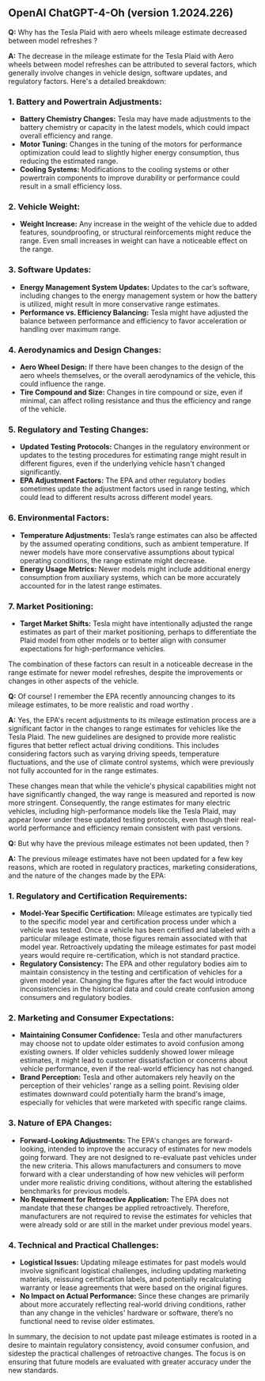 
## OpenAI ChatGPT-4-Oh (version 1.2024.226)

**Q:** Why has the Tesla Plaid with aero wheels mileage estimate decreased between model refreshes ?

**A:** The decrease in the mileage estimate for the Tesla Plaid with Aero wheels between model refreshes can be attributed to several factors, which generally involve changes in vehicle design, software updates, and regulatory factors. Here's a detailed breakdown:

### 1. **Battery and Powertrain Adjustments:**
   - **Battery Chemistry Changes:** Tesla may have made adjustments to the battery chemistry or capacity in the latest models, which could impact overall efficiency and range.
   - **Motor Tuning:** Changes in the tuning of the motors for performance optimization could lead to slightly higher energy consumption, thus reducing the estimated range.
   - **Cooling Systems:** Modifications to the cooling systems or other powertrain components to improve durability or performance could result in a small efficiency loss.

### 2. **Vehicle Weight:**
   - **Weight Increase:** Any increase in the weight of the vehicle due to added features, soundproofing, or structural reinforcements might reduce the range. Even small increases in weight can have a noticeable effect on the range.

### 3. **Software Updates:**
   - **Energy Management System Updates:** Updates to the car’s software, including changes to the energy management system or how the battery is utilized, might result in more conservative range estimates.
   - **Performance vs. Efficiency Balancing:** Tesla might have adjusted the balance between performance and efficiency to favor acceleration or handling over maximum range.

### 4. **Aerodynamics and Design Changes:**
   - **Aero Wheel Design:** If there have been changes to the design of the aero wheels themselves, or the overall aerodynamics of the vehicle, this could influence the range.
   - **Tire Compound and Size:** Changes in tire compound or size, even if minimal, can affect rolling resistance and thus the efficiency and range of the vehicle.

### 5. **Regulatory and Testing Changes:**
   - **Updated Testing Protocols:** Changes in the regulatory environment or updates to the testing procedures for estimating range might result in different figures, even if the underlying vehicle hasn't changed significantly.
   - **EPA Adjustment Factors:** The EPA and other regulatory bodies sometimes update the adjustment factors used in range testing, which could lead to different results across different model years.

### 6. **Environmental Factors:**
   - **Temperature Adjustments:** Tesla’s range estimates can also be affected by the assumed operating conditions, such as ambient temperature. If newer models have more conservative assumptions about typical operating conditions, the range estimate might decrease.
   - **Energy Usage Metrics:** Newer models might include additional energy consumption from auxiliary systems, which can be more accurately accounted for in the latest range estimates.

### 7. **Market Positioning:**
   - **Target Market Shifts:** Tesla might have intentionally adjusted the range estimates as part of their market positioning, perhaps to differentiate the Plaid model from other models or to better align with consumer expectations for high-performance vehicles.

The combination of these factors can result in a noticeable decrease in the range estimate for newer model refreshes, despite the improvements or changes in other aspects of the vehicle.

**Q:** Of course! I remember the EPA recently announcing changes to its mileage estimates, to be more realistic and road worthy .

**A:** Yes, the EPA's recent adjustments to its mileage estimation process are a significant factor in the changes to range estimates for vehicles like the Tesla Plaid. The new guidelines are designed to provide more realistic figures that better reflect actual driving conditions. This includes considering factors such as varying driving speeds, temperature fluctuations, and the use of climate control systems, which were previously not fully accounted for in the range estimates.

These changes mean that while the vehicle's physical capabilities might not have significantly changed, the way range is measured and reported is now more stringent. Consequently, the range estimates for many electric vehicles, including high-performance models like the Tesla Plaid, may appear lower under these updated testing protocols, even though their real-world performance and efficiency remain consistent with past versions.

**Q:** But why have the previous mileage estimates not been updated, then ?

**A:** The previous mileage estimates have not been updated for a few key reasons, which are rooted in regulatory practices, marketing considerations, and the nature of the changes made by the EPA:

### 1. **Regulatory and Certification Requirements:**
   - **Model-Year Specific Certification:** Mileage estimates are typically tied to the specific model year and certification process under which a vehicle was tested. Once a vehicle has been certified and labeled with a particular mileage estimate, those figures remain associated with that model year. Retroactively updating the mileage estimates for past model years would require re-certification, which is not standard practice.
   - **Regulatory Consistency:** The EPA and other regulatory bodies aim to maintain consistency in the testing and certification of vehicles for a given model year. Changing the figures after the fact would introduce inconsistencies in the historical data and could create confusion among consumers and regulatory bodies.

### 2. **Marketing and Consumer Expectations:**
   - **Maintaining Consumer Confidence:** Tesla and other manufacturers may choose not to update older estimates to avoid confusion among existing owners. If older vehicles suddenly showed lower mileage estimates, it might lead to customer dissatisfaction or concerns about vehicle performance, even if the real-world efficiency has not changed.
   - **Brand Perception:** Tesla and other automakers rely heavily on the perception of their vehicles' range as a selling point. Revising older estimates downward could potentially harm the brand's image, especially for vehicles that were marketed with specific range claims.

### 3. **Nature of EPA Changes:**
   - **Forward-Looking Adjustments:** The EPA's changes are forward-looking, intended to improve the accuracy of estimates for new models going forward. They are not designed to re-evaluate past vehicles under the new criteria. This allows manufacturers and consumers to move forward with a clear understanding of how new vehicles will perform under more realistic driving conditions, without altering the established benchmarks for previous models.
   - **No Requirement for Retroactive Application:** The EPA does not mandate that these changes be applied retroactively. Therefore, manufacturers are not required to revise the estimates for vehicles that were already sold or are still in the market under previous model years.

### 4. **Technical and Practical Challenges:**
   - **Logistical Issues:** Updating mileage estimates for past models would involve significant logistical challenges, including updating marketing materials, reissuing certification labels, and potentially recalculating warranty or lease agreements that were based on the original figures.
   - **No Impact on Actual Performance:** Since these changes are primarily about more accurately reflecting real-world driving conditions, rather than any change in the vehicles' hardware or software, there’s no functional need to revise older estimates.

In summary, the decision to not update past mileage estimates is rooted in a desire to maintain regulatory consistency, avoid consumer confusion, and sidestep the practical challenges of retroactive changes. The focus is on ensuring that future models are evaluated with greater accuracy under the new standards.
